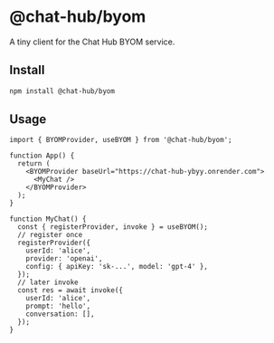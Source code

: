 # @chat-hub/byom

A tiny client for the Chat Hub BYOM service.

## Install

```bash
npm install @chat-hub/byom
```

## Usage

```tsx
import { BYOMProvider, useBYOM } from '@chat-hub/byom';

function App() {
  return (
    <BYOMProvider baseUrl="https://chat-hub-ybyy.onrender.com">
      <MyChat />
    </BYOMProvider>
  );
}

function MyChat() {
  const { registerProvider, invoke } = useBYOM();
  // register once
  registerProvider({
    userId: 'alice',
    provider: 'openai',
    config: { apiKey: 'sk-...', model: 'gpt-4' },
  });
  // later invoke
  const res = await invoke({
    userId: 'alice',
    prompt: 'hello',
    conversation: [],
  });
}
```
